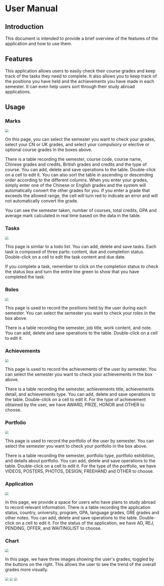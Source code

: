 # User Manual

## Introduction

This document is intended to provide a brief overview of the features of the application and how to use them.

## Features

This application allows users to easily check their course grades and keep track of the tasks they need to complete. It also allows you to keep track of the positions you have held and the achievements you have made in each semester. It can even help users sort through their study abroad applications.

## Usage

### Marks

<img src="./screenshots/mark.png" style="zoom: 67%;" />

On this page, you can select the semester you want to check your grades, select your CN or UK grades, and select your compulsory or elective or optional course grades in the boxes above.

There is a table recording the semester, course code, course name, Chinese grades and credits, British grades and credits and the type of course. You can add, delete and save operations to the table. Double-click on a cell to edit it. You can also sort the table in ascending or descending order according to the different columns. When you enter your grades, simply enter one of the Chinese or English grades and the system will automatically convert the other grades for you. If you enter a grade that exceeds the allowed range, the cell will turn red to indicate an error and will not automatically convert the grade.

You can see the semester taken, number of courses, total credits, GPA and average mark calculated in real time based on the data in the table.

### Tasks

<img src="./screenshots/task.png" style="zoom:67%;" />

This page is similar to a todo list. You can add, delete and save tasks. Each task is composed of three parts: content, due and completion status. Double-click on a cell to edit the task content and due date.

If you complete a task, remember to click on the completion status to check the status box and turn the entire line green to show that you have completed the task.

### Roles

<img src="./screenshots/role.png" style="zoom:67%;" />

This page is used to record the positions held by the user during each semester. You can select the semester you want to check your roles in the box above.

There is a table recording the semester, job title, work content, and note. You can add, delete and save operations to the table. Double-click on a cell to edit it. 

### Achievements

<img src="./screenshots/achievement.png" style="zoom:67%;" />

This page is used to record the achievements of the user by semester. You can select the semester you want to check your achievements in the box above.

There is a table recording the semester, achievements title, achievements detail, and achievements type. You can add, delete and save operations to the table. Double-click on a cell to edit it. For the type of achievement obtained by the user, we have AWARD, PRIZE, HONOR and OTHER to choose.

### Portfolio

<img src="./screenshots/portfolio.png" style="zoom:67%;" />

This page is used to record the portfolio of the user by semester. You can select the semester you want to check your portfolio in the box above.

There is a table recording the semester, portfolio type, portfolio exhibition, and details about portfolio. You can add, delete and save operations to the table. Double-click on a cell to edit it. For the type of the portfolio, we have VIDEOS, POSTERS, PHOTOS, DESIGN, FREEHAND and OTHER to choose.

### Application

<img src="./screenshots/application.png" style="zoom:67%;" />

In this page, we provide a space for users who have plans to study abroad to record relevant information. There is a table recording the application status, country, university, program, GPA, language grades, GRE grades and other notes. You can add, delete and save operations to the table. Double-click on a cell to edit it. For the status of the application, we have AD, REJ, PENDING, OFFER, and WAITINGLIST to choose.

### Chart

<img src="./screenshots/chart.png" style="zoom:67%;" />

In this page, we have three images showing the user's grades, toggled by the buttons on the right. This allows the user to see the trend of the overall grades more visually.

<img src="./screenshots/chart-1.png" style="zoom:67%;" />

<img src="./screenshots/chart-2.png" style="zoom:67%;" />

<img src="./screenshots/chart-3.png" style="zoom:67%;" />
